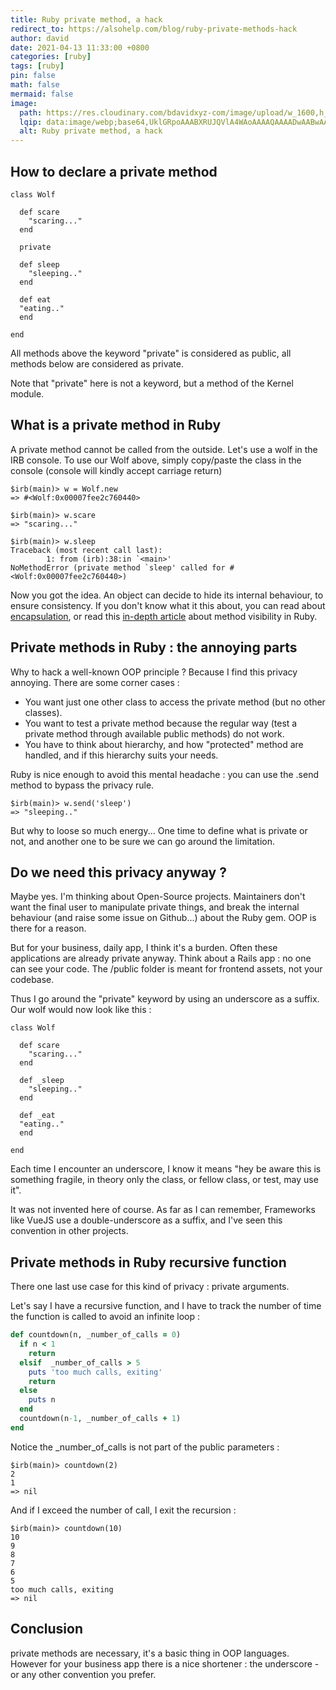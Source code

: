 ```yaml
---
title: Ruby private method, a hack
redirect_to: https://alsohelp.com/blog/ruby-private-methods-hack
author: david
date: 2021-04-13 11:33:00 +0800
categories: [ruby]
tags: [ruby]
pin: false
math: false
mermaid: false
image:
  path: https://res.cloudinary.com/bdavidxyz-com/image/upload/w_1600,h_836,q_100/l_text:Karla_72_bold:Ruby%20private%20method%20%20a%20hack,co_rgb:ffe4e6,c_fit,w_1400,h_240/fl_layer_apply,g_south_west,x_100,y_180/l_text:Karla_48:A%20simple%20article%20about%20Ruby,co_rgb:ffe4e680,c_fit,w_1400/fl_layer_apply,g_south_west,x_100,y_100/newblog/globals/bg_me.jpg
  lqip: data:image/webp;base64,UklGRpoAAABXRUJQVlA4WAoAAAAQAAAADwAABwAAQUxQSDIAAAARL0AmbZurmr57yyIiqE8oiG0bejIYEQTgqiDA9vqnsUSI6H+oAERp2HZ65qP/VIAWAFZQOCBCAAAA8AEAnQEqEAAIAAVAfCWkAALp8sF8rgRgAP7o9FDvMCkMde9PK7euH5M1m6VWoDXf2FkP3BqV0ZYbO6NA/VFIAAAA
  alt: Ruby private method, a hack
---
```


## How to declare a private method

```
class Wolf

  def scare
    "scaring..."
  end
  
  private
  
  def sleep
    "sleeping.."
  end
  
  def eat
  "eating.."
  end
  
end
```

All methods above the keyword "private" is considered as public, all methods below are considered as private.

Note that "private" here is not a keyword, but a method of the Kernel module.

## What is a private method in Ruby

A private method cannot be called from the outside. Let's use a wolf in the IRB console. To use our Wolf above, simply copy/paste the class in the console (console will kindly accept carriage return)

```shell
$irb(main)> w = Wolf.new
=> #<Wolf:0x00007fee2c760440>

$irb(main)> w.scare
=> "scaring..."

$irb(main)> w.sleep
Traceback (most recent call last):
        1: from (irb):38:in `<main>'
NoMethodError (private method `sleep' called for #<Wolf:0x00007fee2c760440>)
```

Now you got the idea. An object can decide to hide its internal behaviour, to ensure consistency. If you don't know what it this about, you can read about [encapsulation](https://en.wikipedia.org/wiki/Encapsulation_%28computer_programming%29), or read this [in-depth article](https://www.rubyguides.com/2018/10/method-visibility/) about method visibility in Ruby.

## Private methods in Ruby : the annoying parts

Why to hack a well-known OOP principle ? Because I find this privacy annoying. There are some corner cases :

 - You want just one other class to access the private method (but no other classes).
 - You want to test a private method because the regular way (test a private method through available public methods) do not work.
 - You have to think about hierarchy, and how "protected" method are handled, and if this hierarchy suits your needs.

Ruby is nice enough to avoid this mental headache : you can use the .send method to bypass the privacy rule.

```
$irb(main)> w.send('sleep')
=> "sleeping.."
```

But why to loose so much energy... One time to define what is private or not, and another one to be sure we can go around the limitation.

## Do we need this privacy anyway ?

Maybe yes. I'm thinking about Open-Source projects. Maintainers don't want the final user to manipulate private things, and break the internal behaviour (and raise some issue on Github...) about the Ruby gem. OOP is there for a reason.

But for your business, daily app, I think it's a burden.  Often these applications are already private anyway. Think about a Rails app : no one can see your code. The /public folder is meant for frontend assets, not your codebase. 

Thus I go around the "private" keyword by using an underscore as a suffix. Our wolf would now look like this :

```
class Wolf

  def scare
    "scaring..."
  end
  
  def _sleep
    "sleeping.."
  end
  
  def _eat
  "eating.."
  end
  
end
```

Each time I encounter an underscore, I know it means "hey be aware this is something fragile, in theory only the class, or fellow class, or test, may use it".

It was not invented here of course. As far as I can remember, Frameworks like VueJS use a double-underscore as a suffix, and I've seen this convention in other projects.

## Private methods in Ruby recursive function

There one last use case for this kind of privacy : private arguments.

Let's say I have a recursive function, and I have to track the number of time the function is called to avoid an infinite loop :

```ruby
def countdown(n, _number_of_calls = 0)
  if n < 1
    return
  elsif  _number_of_calls > 5
    puts 'too much calls, exiting'
    return
  else
    puts n
  end
  countdown(n-1, _number_of_calls + 1)
end  
```

Notice the _number_of_calls is not part of the public parameters :
```
$irb(main)> countdown(2)
2
1
=> nil
```

And if I exceed the number of call, I exit the recursion :

```
$irb(main)> countdown(10)
10
9
8
7
6
5
too much calls, exiting
=> nil
```

## Conclusion

private methods are necessary, it's a basic thing in OOP languages. However for your business app there is a nice shortener : the underscore - or any other convention you prefer.
